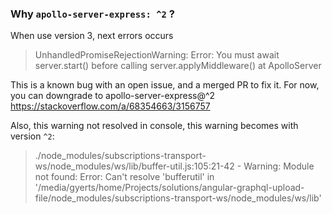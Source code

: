 ### Why `apollo-server-express: ^2` ?

When use version 3, next errors occurs
> UnhandledPromiseRejectionWarning: Error: You must await server.start() before calling server.applyMiddleware() at ApolloServer

This is a known bug with an open issue, and a merged PR to fix it. For now, you can downgrade to apollo-server-express@^2
https://stackoverflow.com/a/68354663/3156757

Also, this warning not resolved in console, this warning becomes with version `^2`:
> ./node_modules/subscriptions-transport-ws/node_modules/ws/lib/buffer-util.js:105:21-42 - Warning: Module not found: Error: Can't resolve 'bufferutil' in '/media/gyerts/home/Projects/solutions/angular-graphql-upload-file/node_modules/subscriptions-transport-ws/node_modules/ws/lib'
